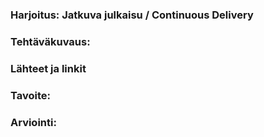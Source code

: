 ### Harjoitus:  Jatkuva julkaisu / Continuous Delivery

### Tehtäväkuvaus:

### Lähteet ja linkit

### Tavoite:


### Arviointi:



